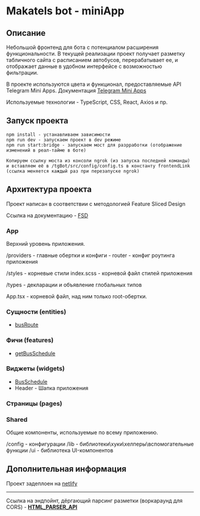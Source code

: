 # Makatels bot - miniApp

## Описание

Небольшой фронтенд для бота с потенциалом расширения функциональности. В текущей реализации проект получает разметку табличного сайта с расписанием автобусов, перерабатывает ее, и отображает данные в удобном интерфейсе c возможностью фильтрации. 

В проекте используются цвета и функционал, предоставляемые API Telegram Mini Apps. Документация [Telegram Mini Apps](https://core.telegram.org/bots/webapps)

Используемые технологии - TypeScript, CSS, React, Axios и пр.

## Запуск проекта

```
npm install - устанавливаем зависимости
npm run dev - запускаем проект в dev режиме
npm run start:bridge - запускаем мост для разрработки (отображение изменений в реал-тайме в боте)

Копируем ссылку моста из консоли ngrok (из запуска последней команды) и вставляем её в /tgBot/src/config/config.ts в константу frontendLink (ссылка меняется каждый раз при перезапуске ngrok)
```

## Архитектура проекта

Проект написан в соответствии с методологией Feature Sliced Design

Ссылка на документацию - [FSD](https://feature-sliced.design/docs/get-started/tutorial)

### App

Верхний уровень приложения. 

  /providers - главные обертки и конфиги
    - router - конфиг роутинга приложения

  /styles - корневые стили 
    index.scss - корневой файл стилей приложения

  /types - декларации и объявление глобальных типов

App.tsx - корневой файл, над ним только root-обертки.

### Сущности (entities)

- [busRoute](/miniApp/src/entities/busRoute/README.md)

### Фичи (features)

- [getBusSchedule](/miniApp/src/features/getBusSchedule/README.md)

### Виджеты (widgets)

- [BusSchedule](/miniApp/src/widgets/BusSchedule/README.md)
- Header - Шапка приложения

### Страницы (pages)

### Shared

Общие компоненты, используемые по всему приложению. 

  /config - конфигурации
  /lib - библиотеки\хуки\хелперы\вспомогательные функции
  /ui - библиотека UI-компонентов

## Дополнительная информация

Проект задеплоен на [netlify](https://makatels.netlify.app)

----

Ссылка на эндпойнт, дёргающий парсинг разметки (воркараунд для CORS) - [__HTML_PARSER_API__](/miniApp/vite.config.ts) 